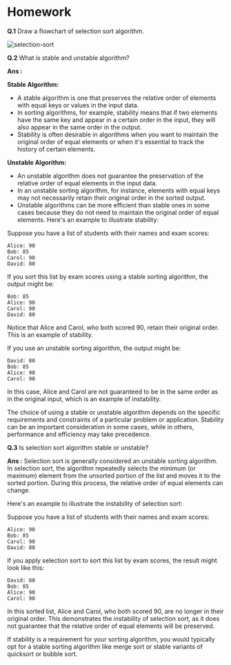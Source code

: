# Homework

**Q.1** Draw a flowchart of selection sort algorithm.

![selection-sort](https://github.com/kishanrajput23/Love-Babbar-CPP-DSA-Course/assets/70385488/c697dd3b-142f-4397-bb2c-a3e3ead6c3ce)


**Q.2** What is stable and unstable algorithm?

**Ans :**

__Stable Algorithm:__

- A stable algorithm is one that preserves the relative order of elements with equal keys or values in the input data.
- In sorting algorithms, for example, stability means that if two elements have the same key and appear in a certain order in the input, they will also appear in the same order in the output.
- Stability is often desirable in algorithms when you want to maintain the original order of equal elements or when it's essential to track the history of certain elements.

__Unstable Algorithm:__

- An unstable algorithm does not guarantee the preservation of the relative order of equal elements in the input data.
- In an unstable sorting algorithm, for instance, elements with equal keys may not necessarily retain their original order in the sorted output.
- Unstable algorithms can be more efficient than stable ones in some cases because they do not need to maintain the original order of equal elements.
Here's an example to illustrate stability:

Suppose you have a list of students with their names and exam scores:

```
Alice: 90
Bob: 85
Carol: 90
David: 80
```

If you sort this list by exam scores using a stable sorting algorithm, the output might be:

```
Bob: 85
Alice: 90
Carol: 90
David: 80
```

Notice that Alice and Carol, who both scored 90, retain their original order. This is an example of stability.

If you use an unstable sorting algorithm, the output might be:

```
David: 80
Bob: 85
Alice: 90
Carol: 90
```

In this case, Alice and Carol are not guaranteed to be in the same order as in the original input, which is an example of instability.

The choice of using a stable or unstable algorithm depends on the specific requirements and constraints of a particular problem or application. Stability can be an important consideration in some cases, while in others, performance and efficiency may take precedence.


**Q.3** Is selection sort algorithm stable or unstable?

**Ans :** Selection sort is generally considered an unstable sorting algorithm. In selection sort, the algorithm repeatedly selects the minimum (or maximum) element from the unsorted portion of the list and moves it to the sorted portion. During this process, the relative order of equal elements can change.

Here's an example to illustrate the instability of selection sort:

Suppose you have a list of students with their names and exam scores:

```
Alice: 90
Bob: 85
Carol: 90
David: 80
```

If you apply selection sort to sort this list by exam scores, the result might look like this:

```
David: 80
Bob: 85
Alice: 90
Carol: 90
```

In this sorted list, Alice and Carol, who both scored 90, are no longer in their original order. This demonstrates the instability of selection sort, as it does not guarantee that the relative order of equal elements will be preserved.

If stability is a requirement for your sorting algorithm, you would typically opt for a stable sorting algorithm like merge sort or stable variants of quicksort or bubble sort.
